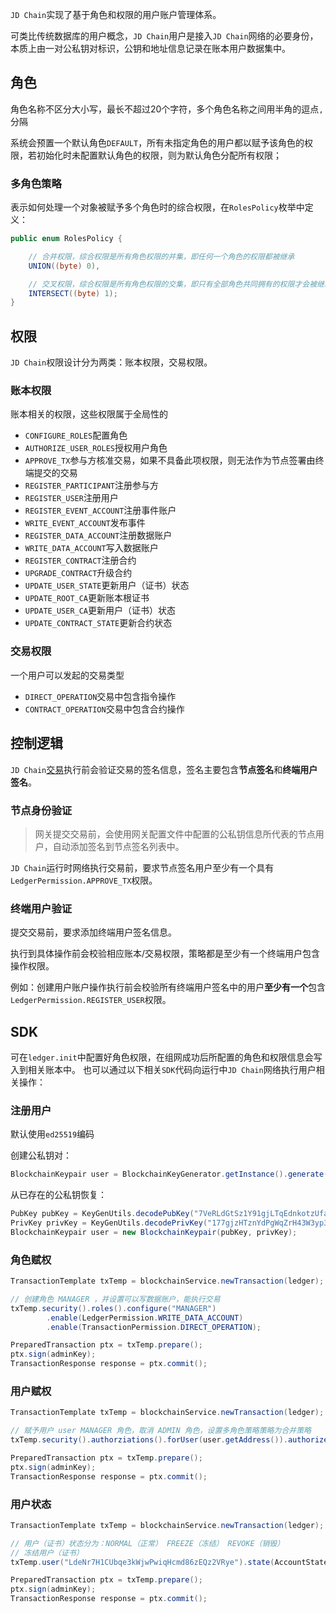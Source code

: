 `JD Chain`实现了基于角色和权限的用户账户管理体系。

可类比传统数据库的用户概念，`JD Chain`用户是接入`JD Chain`网络的必要身份，本质上由一对公私钥对标识，公钥和地址信息记录在账本用户数据集中。

## 角色

角色名称不区分大小写，最长不超过20个字符，多个角色名称之间用半角的逗点`,`分隔

系统会预置一个默认角色`DEFAULT`，所有未指定角色的用户都以赋予该角色的权限，若初始化时未配置默认角色的权限，则为默认角色分配所有权限；

### 多角色策略

表示如何处理一个对象被赋予多个角色时的综合权限，在`RolesPolicy`枚举中定义：
```java
public enum RolesPolicy {

	// 合并权限，综合权限是所有角色权限的并集，即任何一个角色的权限都被继承
	UNION((byte) 0),

	// 交叉权限，综合权限是所有角色权限的交集，即只有全部角色共同拥有的权限才会被继承
	INTERSECT((byte) 1);
}
```

## 权限

`JD Chain`权限设计分为两类：账本权限，交易权限。

### 账本权限

账本相关的权限，这些权限属于全局性的

- `CONFIGURE_ROLES`配置角色
- `AUTHORIZE_USER_ROLES`授权用户角色
- `APPROVE_TX`参与方核准交易，如果不具备此项权限，则无法作为节点签署由终端提交的交易
- `REGISTER_PARTICIPANT`注册参与方
- `REGISTER_USER`注册用户
- `REGISTER_EVENT_ACCOUNT`注册事件账户
- `WRITE_EVENT_ACCOUNT`发布事件
- `REGISTER_DATA_ACCOUNT`注册数据账户
- `WRITE_DATA_ACCOUNT`写入数据账户
- `REGISTER_CONTRACT`注册合约
- `UPGRADE_CONTRACT`升级合约
- `UPDATE_USER_STATE`更新用户（证书）状态
- `UPDATE_ROOT_CA`更新账本根证书
- `UPDATE_USER_CA`更新用户（证书）状态
- `UPDATE_CONTRACT_STATE`更新合约状态

### 交易权限

一个用户可以发起的交易类型

- `DIRECT_OPERATION`交易中包含指令操作
- `CONTRACT_OPERATION`交易中包含合约操作

## 控制逻辑

`JD Chain`[交易](transaction.md)执行前会验证交易的签名信息，签名主要包含**节点签名**和**终端用户签名**。

### 节点身份验证

> 网关提交交易前，会使用网关配置文件中配置的公私钥信息所代表的节点用户，自动添加签名到节点签名列表中。

`JD Chain`运行时网络执行交易前，要求节点签名用户至少有一个具有`LedgerPermission.APPROVE_TX`权限。

### 终端用户验证

提交交易前，要求添加终端用户签名信息。

执行到具体操作前会校验相应账本/交易权限，策略都是至少有一个终端用户包含操作权限。

例如：创建用户账户操作执行前会校验所有终端用户签名中的用户**至少有一个**包含`LedgerPermission.REGISTER_USER`权限。

## SDK

可在`ledger.init`中配置好角色权限，在组网成功后所配置的角色和权限信息会写入到相关账本中。
也可以通过以下相关`SDK`代码向运行中`JD Chain`网络执行用户相关操作：

### 注册用户

默认使用`ed25519`编码

创建公私钥对：

```java
BlockchainKeypair user = BlockchainKeyGenerator.getInstance().generate();
```

从已存在的公私钥恢复：

```java
PubKey pubKey = KeyGenUtils.decodePubKey("7VeRLdGtSz1Y91gjLTqEdnkotzUfaAqdap3xw6fQ1yKHkvVq");
PrivKey privKey = KeyGenUtils.decodePrivKey("177gjzHTznYdPgWqZrH43W3yp37onm74wYXT4v9FukpCHBrhRysBBZh7Pzdo5AMRyQGJD7x", "DYu3G8aGTMBW1WrTw76zxQJQU4DHLw9MLyy7peG4LKkY");
BlockchainKeypair user = new BlockchainKeypair(pubKey, privKey);
```

### 角色赋权

```java
TransactionTemplate txTemp = blockchainService.newTransaction(ledger);

// 创建角色 MANAGER ，并设置可以写数据账户，能执行交易
txTemp.security().roles().configure("MANAGER")
        .enable(LedgerPermission.WRITE_DATA_ACCOUNT)
        .enable(TransactionPermission.DIRECT_OPERATION);

PreparedTransaction ptx = txTemp.prepare();
ptx.sign(adminKey);
TransactionResponse response = ptx.commit();
```

### 用户赋权

```java
TransactionTemplate txTemp = blockchainService.newTransaction(ledger);

// 赋予用户 user MANAGER 角色，取消 ADMIN 角色，设置多角色策略策略为合并策略
txTemp.security().authorziations().forUser(user.getAddress()).authorize("MANAGER").unauthorize("ADMIN").setPolicy(RolesPolicy.UNION);

PreparedTransaction ptx = txTemp.prepare();
ptx.sign(adminKey);
TransactionResponse response = ptx.commit();
```

### 用户状态

```java
TransactionTemplate txTemp = blockchainService.newTransaction(ledger);

// 用户（证书）状态分为：NORMAL（正常） FREEZE（冻结） REVOKE（销毁）
// 冻结用户（证书）
txTemp.user("LdeNr7H1CUbqe3kWjwPwiqHcmd86zEQz2VRye").state(AccountState.FREEZE);

PreparedTransaction ptx = txTemp.prepare();
ptx.sign(adminKey);
TransactionResponse response = ptx.commit();
```